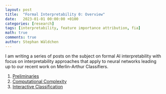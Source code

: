 ```yaml
---
layout: post
title:  "Formal Interpretability 0: Overview"
date:   2023-01-01 00:00:00 +0100
categories: [research]
tags: [interpretability, feature importance attribution, fia]
math: true
comments: true
author: Stephan Wäldchen
---
```


I am writing a series of posts on the subject on formal AI interpretability with focus on interpretability approaches that apply to neural networks leading up to our recent work on Merlin-Arthur Classifiers.

1. <a href="/blog/2023/FI_Preliminaries/">Preliminaries</a>
1. <a href="/blog/2023/FI_Complexity/">Computational Complexity</a>
1. <a href="/blog/2023/FI_Merlin-Arthur/">Interactive Classification</a>
